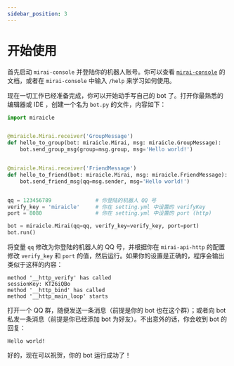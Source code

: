 ```yaml
---
sidebar_position: 3
---
```


# 开始使用

首先启动 `mirai-console` 并登陆你的机器人账号。你可以查看 [`mirai-console`](https://github.com/mamoe/mirai-console) 的文档，或者在 `mirai-console` 中输入 `/help` 来学习如何使用。

现在一切工作已经准备完成，你可以开始动手写自己的 bot 了。打开你最熟悉的编辑器或 IDE ，创建一个名为 `bot.py` 的文件，内容如下：

``` python
import miraicle


@miraicle.Mirai.receiver('GroupMessage')
def hello_to_group(bot: miraicle.Mirai, msg: miraicle.GroupMessage):
    bot.send_group_msg(group=msg.group, msg='Hello world!')


@miraicle.Mirai.receiver('FriendMessage')
def hello_to_friend(bot: miraicle.Mirai, msg: miraicle.FriendMessage):
    bot.send_friend_msg(qq=msg.sender, msg='Hello world!')


qq = 123456789              # 你登陆的机器人 QQ 号
verify_key = 'miraicle'     # 你在 setting.yml 中设置的 verifyKey
port = 8080                 # 你在 setting.yml 中设置的 port (http)

bot = miraicle.Mirai(qq=qq, verify_key=verify_key, port=port)
bot.run()
```

将变量 `qq` 修改为你登陆的机器人的 QQ 号，并根据你在 `mirai-api-http` 的配置修改 `verify_key` 和 `port` 的值，然后运行。如果你的设置是正确的，程序会输出类似于这样的内容：

```
method '__http_verify' has called
sessionKey: KT26iQBo
method '__http_bind' has called
method '__http_main_loop' starts
```

打开一个 QQ 群，随便发送一条消息（前提是你的 bot 也在这个群）；或者向 bot 私发一条消息（前提是你已经添加 bot 为好友）。不出意外的话，你会收到 bot 的回复：

```
Hello world!
```

好的，现在可以祝贺，你的 bot 运行成功了！
